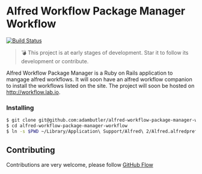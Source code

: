 # Alfred Workflow Package Manager Workflow

[![Build Status](https://travis-ci.org/illusionfield/alfred-workflow-package-manager-workflow.svg)](https://travis-ci.org/illusionfield/alfred-workflow-package-manager-workflow)

> :bomb: This project is at early stages of development. Star it to follow its development or contribute.

Alfred Workflow Package Manager is a Ruby on Rails application to mangage alfred workflows. It will soon have an alfred workflow companion to install the workflows
listed on the site. The project will soon be hosted on http://workflow.lab.io.

### Installing

```bash
$ git clone git@github.com:adambutler/alfred-workflow-package-manager-workflow.git
$ cd alfred-workflow-package-manager-workflow
$ ln -s $PWD ~/Library/Application\ Support/Alfred\ 2/Alfred.alfredpreferences/workflows
```

## Contributing

Contributions are very welcome, please follow [GitHub Flow](https://guides.github.com/introduction/flow/index.html)
